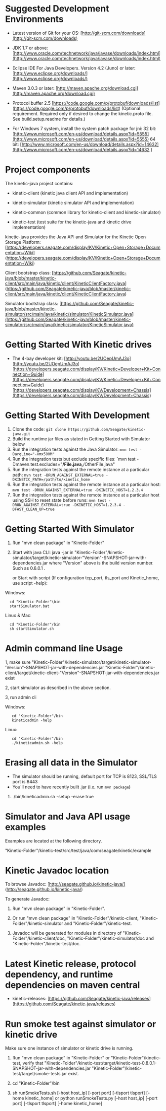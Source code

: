 Suggested Development Environments
==================================
* Latest version of Git for your OS: [http://git-scm.com/downloads](http://git-scm.com/downloads)

* JDK 1.7 or above: [http://www.oracle.com/technetwork/java/javase/downloads/index.html](http://www.oracle.com/technetwork/java/javase/downloads/index.html)

* Eclipse IDE For Java Developers. Version 4.2 (Juno) or later: [http://www.eclipse.org/downloads/](http://www.eclipse.org/downloads/)

* Maven 3.0.3 or later: [http://maven.apache.org/download.cgi](http://maven.apache.org/download.cgi)

* Protocol buffer 2.5 [https://code.google.com/p/protobuf/downloads/list] (https://code.google.com/p/protobuf/downloads/list)
  (Optional requirement.  Required only if desired to change the kinetic.proto file. See build.setup.readme for details.)   

* For Windows 7 system, install the system patch package for jni:
  32 bit: [http://www.microsoft.com/en-us/download/details.aspx?id=5555](http://www.microsoft.com/en-us/download/details.aspx?id=5555)
  64 bit: [http://www.microsoft.com/en-us/download/details.aspx?id=14632](http://www.microsoft.com/en-us/download/details.aspx?id=14632 )

Project components
===================================
The kinetic-java project contains:

- kinetic-client      (kinetic java client API and implementation)

- kinetic-simulator   (kinetic simulator API and implementation)

- kinetic-common      (common library for kinetic-client and kinetic-simulator)

- kinetic-test        (test suite for the kinetic-java and kinetic drive implementation) 

kinetic-java provides the Java API and Simulator for the Kinetic Open Storage Platform:
[https://developers.seagate.com/display/KV/Kinetic+Open+Storage+Documentation+Wiki] (https://developers.seagate.com/display/KV/Kinetic+Open+Storage+Documentation+Wiki)  
 
Client bootstrap class: 
[https://github.com/Seagate/kinetic-java/blob/master/kinetic-client/src/main/java/kinetic/client/KineticClientFactory.java] (https://github.com/Seagate/kinetic-java/blob/master/kinetic-client/src/main/java/kinetic/client/KineticClientFactory.java)

Simulator bootstrap class:
[https://github.com/Seagate/kinetic-java/blob/master/kinetic-simulator/src/main/java/kinetic/simulator/KineticSimulator.java](https://github.com/Seagate/kinetic-java/blob/master/kinetic-simulator/src/main/java/kinetic/simulator/KineticSimulator.java)

Getting Started With Kinetic drives
===================================
* The 4-bay developer kit: 
[http://youtu.be/2UOepUmAJ3o] (http://youtu.be/2UOepUmAJ3o)
[https://developers.seagate.com/display/KV/Kinetic+Developer+Kit+Connection+Guide](https://developers.seagate.com/display/KV/Kinetic+Developer+Kit+Connection+Guide)
[https://developers.seagate.com/display/KV/Development+Chassis](https://developers.seagate.com/display/KV/Development+Chassis)

Getting Started With Development
================================
1. Clone the code: `git clone https://github.com/Seagate/kinetic-java.git`
1. Build the runtime jar files as stated in Getting Started with Simulator below
1. Run the integration tests against the Java Simulator: `mvn test -DargLine="-Xmx500M"`
1. Run the integration tests but exclude specific files: `mvn test -Dmaven.test.excludes="**/File.java,**/OtherFile.java"
1. Run the integration tests against the remote instance at a particular path: `mvn test -DRUN_AGAINST_EXTERNAL=true -DKINETIC_PATH=/path/to/kinetic_home`
1. Run the integration tests against the remote instance at a particular host: `mvn test -DRUN_AGAINST_EXTERNAL=true -DKINETIC_HOST=1.2.3.4`
1. Run the integration tests against the remote instance at a particular host using SSH to reset state before runs: `mvn test -DRUN_AGAINST_EXTERNAL=true -DKINETIC_HOST=1.2.3.4 -DFAST_CLEAN_UP=true`

Getting Started With Simulator
================================
1. Run "mvn clean package" in "Kinetic-Folder"
2. Start with java CLI: 
       java -jar in "Kinetic-Folder"/kinetic-simulator/target/kinetic-simulator-"Version"-SNAPSHOT-jar-with-dependencies.jar
            where "Version" above is the build version number.  Such as 0.8.0.1 .
   
   or Start with script (If configuration tcp_port, tls_port and Kinetic_home, use script -help):

  Windows: 
```
  cd "Kinetic-Folder"\bin
  startSimulator.bat
```

  Linux & Mac:
```
  cd "Kinetic-Folder"/bin
  sh startSimulator.sh
```

Admin command line Usage
==============================
1, make sure "Kinetic-Folder"/kinetic-simulator/target/kinetic-simulator-'Version"-SNAPSHOT-jar-with-dependencies.jar 
             "Kinetic-Folder"/kinetic-client/target/kinetic-client-"Version"-SNAPSHOT-jar-with-dependencies.jar
   exist

2, start simulator as described in the above section.
   
3, run admin cli

   Windows:
```
   cd "Kinetic-Folder"/bin
   kineticadmin -help
```     
   
   Linux:
```
   cd "Kinetic-Folder"/bin
   ./kineticadmin.sh -help
```

Erasing all data in the Simulator
=================================

* The simulator should be running, default port for TCP is 8123, SSL/TLS port is 8443
* You'll need to have recently built .jar (i.e. run `mvn package`)

1. ./bin/kineticadmin.sh -setup -erase true

Simulator and Java API usage examples
=================================

Examples are located at the following directory.

"Kinetic-Folder"/kinetic-test/src/test/java/com/seagate/kinetic/example

Kinetic Javadoc location
=================================
To browse Javadoc: [http://seagate.github.io/kinetic-java/] (http://seagate.github.io/kinetic-java/)

To generate Javadoc:

1. Run "mvn clean package" in "Kinetic-Folder". 

1. Or run "mvn clean package" in "Kinetic-Folder"/kinetic-client, "Kinetic-Folder"/kinetic-simulator and "Kinetic-Folder"/kinetic-test.

2. Javadoc will be generated for modules in directory of "Kinetic-Folder"/kinetic-client/doc, "Kinetic-Folder"/kinetic-simulator/doc and "Kinetic-Folder"/kinetic-test/doc.

Latest Kinetic release, protocol dependency, and runtime dependencies on maven central
=================================
* kinetic-releases: [https://github.com/Seagate/kinetic-java/releases] (https://github.com/Seagate/kinetic-java/releases)

Run smoke test against simulator or kinetic drive
==================================
Make sure one instance of simulator or kinetic drive is running.

1.  Run "mvn clean package" in "Kinetic-Folder" or "Kinetic-Folder"/kinetic-test, verify that
   "Kinetic-Folder"/kinetic-test/target/kinetic-test-0.8.0.1-SNAPSHOT-jar-with-dependencies.jar 
   "Kinetic-Folder"/kinetic-test/target/smoke-tests.jar
   exist.

2. cd "Kinetic-Folder"/bin

3. sh runSmokeTests.sh [-host host_ip] [-port port] [-tlsport tlsport] [-home kinetic_home]
   or
   python runSmokeTests.py [-host host_ip] [-port port] [-tlsport tlsport] [-home kinetic_home]
            
            
